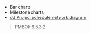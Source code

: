 * Bar charts
* Milestone charts
* [dd Project schedule network diagram](../Project%20Documents/dd%20Project%20schedule%20network%20diagram.md)


> PMBOK 6.5.3.2


